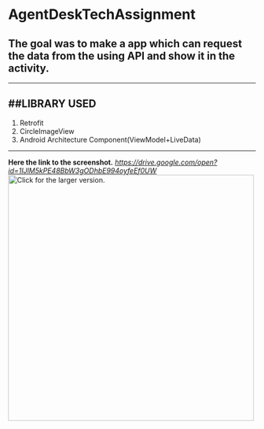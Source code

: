 # AgentDeskTechAssignment
## The goal was to make a app which can request the data from the using API and show it in the activity.

---
##LIBRARY USED
---
1. Retrofit
2. CircleImageView
3. Android Architecture Component(ViewModel+LiveData)
***
**Here the link to the screenshot.**
_https://drive.google.com/open?id=1IJlM5kPE48BbW3gODhbE994oyfeEf0UW_
<a href="https://drive.google.com/open?id=1IJlM5kPE48BbW3gODhbE994oyfeEf0UW"><img src="https://drive.google.com/open?id=1IJlM5kPE48BbW3gODhbE994oyfeEf0UW" style="width: 500px; max-width: 100%; height: auto" title="Click for the larger version." /></a>

